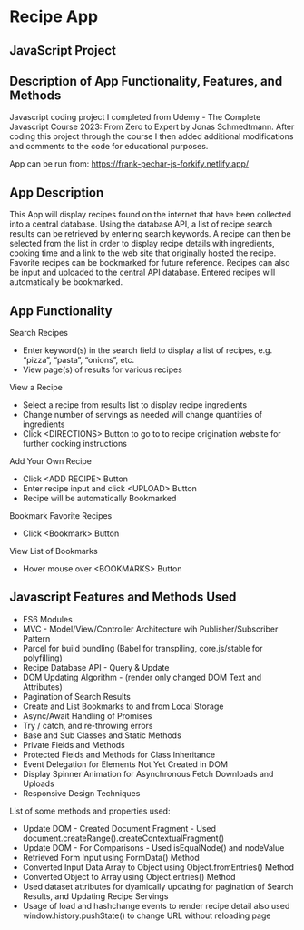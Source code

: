 # Recipe App
## JavaScript Project
## Description of App Functionality, Features, and Methods

Javascript coding project I completed from Udemy - The Complete Javascript Course 2023: From Zero to Expert by Jonas Schmedtmann. After coding this project through the course I then added additional modifications and comments to the code for educational purposes.

App can be run from: https://frank-pechar-js-forkify.netlify.app/

## App Description

This App will display recipes found on the internet that have been collected into a central database. Using the database API, a list of recipe search results can be retrieved by entering search keywords. A recipe can then be selected from the list in order to display recipe details with ingredients, cooking time and a link to the web site that originally hosted the recipe. Favorite recipes can be bookmarked for future reference. Recipes can also be input and uploaded to the central API database. Entered recipes will automatically be bookmarked.

## App Functionality

Search Recipes
- Enter keyword(s) in the search field to display a list of recipes, e.g. “pizza”, “pasta”, “onions”, etc.
- View page(s) of results for various recipes

View a Recipe
- Select a recipe from results list to display recipe ingredients
- Change number of servings as needed will change quantities of ingredients
- Click &lt;DIRECTIONS&gt; Button to go to to recipe origination website for further cooking instructions

Add Your Own Recipe
- Click &lt;ADD RECIPE&gt; Button
- Enter recipe input and click &lt;UPLOAD&gt; Button
- Recipe will be automatically Bookmarked

Bookmark Favorite Recipes
- Click &lt;Bookmark&gt; Button

View List of Bookmarks
- Hover mouse over &lt;BOOKMARKS&gt; Button

## Javascript Features and Methods Used

- ES6 Modules
- MVC - Model/View/Controller Architecture wih Publisher/Subscriber Pattern
- Parcel for build bundling (Babel for transpiling, core.js/stable for polyfilling)
- Recipe Database API - Query & Update
- DOM Updating Algorithm - (render only changed DOM Text and Attributes)
- Pagination of Search Results
- Create and List Bookmarks to and from Local Storage
- Async/Await Handling of Promises
- Try / catch, and re-throwing errors 
- Base and Sub Classes and Static Methods
- Private Fields and Methods
- Protected Fields and Methods for Class Inheritance
- Event Delegation for Elements Not Yet Created in DOM
- Display Spinner Animation for Asynchronous Fetch Downloads and Uploads
- Responsive Design Techniques 

List of some methods and properties used:

- Update DOM - Created Document Fragment - Used document.createRange().createContextualFragment() 
- Update DOM - For Comparisons - Used isEqualNode() and nodeValue
- Retrieved Form Input using FormData() Method 
- Converted Input Data Array to Object using Object.fromEntries() Method
- Converted Object to Array using Object.entries() Method
- Used dataset attributes for dyamically updating for pagination of Search Results, and Updating Recipe Servings
- Usage of load and hashchange events to render recipe detail also used window.history.pushState() to change URL without reloading page
